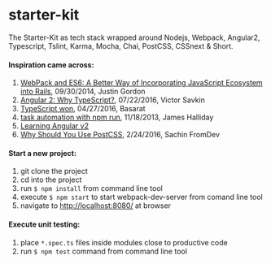# starter-kit

The Starter-Kit as tech stack wrapped around Nodejs, Webpack, Angular2, Typescript, Tslint, Karma, Mocha, Chai, PostCSS, CSSnext & Short.

#### Inspiration came across:

1. [WebPack and ES6: A Better Way of Incorporating JavaScript Ecosystem into Rails](https://hackhands.com/fast-rich-client-rails-development-webpack-es6-transpiler/), 09/30/2014, Justin Gordon
2. [Angular 2: Why TypeScript?](https://vsavkin.com/writing-angular-2-in-typescript-1fa77c78d8e8#.istvs01i8), 07/22/2016, Victor Savkin
3. [TypeScript won](https://medium.com/@basarat/typescript-won-a4e0dfde4b08#.yj1h8u528), 04/27/2016, Basarat
4. [task automation with npm run](http://substack.net/task_automation_with_npm_run), 11/18/2013, James Halliday
5. [Learning Angular v2](https://angular.io/docs/ts/latest/guide/learning-angular.html)
6. [Why Should You Use PostCSS](http://www.fromdev.com/2016/02/why-should-you-use-postcss.html), 2/24/2016, Sachin FromDev

#### Start a new project:

1. git clone the project
2. cd into the project
3. run `$ npm install` from command line tool
4. execute `$ npm start` to start webpack-dev-server from comand line tool
5. navigate to [http://localhost:8080/](http://localhost:8080/) at browser

#### Execute unit testing:

1. place `*.spec.ts` files inside modules close to productive code
2. run `$ npm test` command from command line tool
